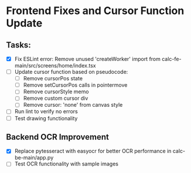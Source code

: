 # Frontend Fixes and Cursor Function Update

## Tasks:
- [x] Fix ESLint error: Remove unused 'createWorker' import from calc-fe-main/src/screens/home/index.tsx
- [ ] Update cursor function based on pseudocode:
  - [ ] Remove cursorPos state
  - [ ] Remove setCursorPos calls in pointermove
  - [ ] Remove cursorStyle memo
  - [ ] Remove custom cursor div
  - [ ] Remove cursor: 'none' from canvas style
- [ ] Run lint to verify no errors
- [ ] Test drawing functionality

## Backend OCR Improvement
- [x] Replace pytesseract with easyocr for better OCR performance in calc-be-main/app.py
- [ ] Test OCR functionality with sample images
